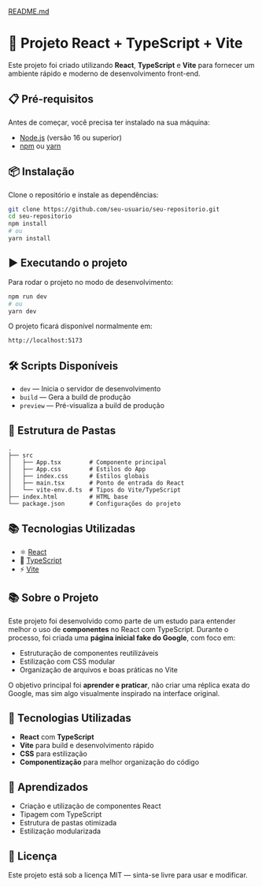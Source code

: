 [README.md](https://github.com/user-attachments/files/21790180/README.md)
# 🚀 Projeto React + TypeScript + Vite

Este projeto foi criado utilizando **React**, **TypeScript** e **Vite** para fornecer um ambiente rápido e moderno de desenvolvimento front-end.

## 📋 Pré-requisitos

Antes de começar, você precisa ter instalado na sua máquina:

- [Node.js](https://nodejs.org/) (versão 16 ou superior)
- [npm](https://www.npmjs.com/) ou [yarn](https://yarnpkg.com/)

## 📦 Instalação

Clone o repositório e instale as dependências:

```bash
git clone https://github.com/seu-usuario/seu-repositorio.git
cd seu-repositorio
npm install
# ou
yarn install
```

## ▶️ Executando o projeto

Para rodar o projeto no modo de desenvolvimento:

```bash
npm run dev
# ou
yarn dev
```

O projeto ficará disponível normalmente em:
```
http://localhost:5173
```

## 🛠️ Scripts Disponíveis

- `dev` — Inicia o servidor de desenvolvimento
- `build` — Gera a build de produção
- `preview` — Pré-visualiza a build de produção

## 📂 Estrutura de Pastas

```
.
├── src
│   ├── App.tsx        # Componente principal
│   ├── App.css        # Estilos do App
│   ├── index.css      # Estilos globais
│   ├── main.tsx       # Ponto de entrada do React
│   └── vite-env.d.ts  # Tipos do Vite/TypeScript
├── index.html         # HTML base
└── package.json       # Configurações do projeto
```

## 📚 Tecnologias Utilizadas

- ⚛️ [React](https://reactjs.org/)
- 📘 [TypeScript](https://www.typescriptlang.org/)
- ⚡ [Vite](https://vitejs.dev/)


## 📚 Sobre o Projeto

Este projeto foi desenvolvido como parte de um estudo para entender melhor o uso de **componentes** no React com TypeScript.
Durante o processo, foi criada uma **página inicial fake do Google**, com foco em:
- Estruturação de componentes reutilizáveis
- Estilização com CSS modular
- Organização de arquivos e boas práticas no Vite

O objetivo principal foi **aprender e praticar**, não criar uma réplica exata do Google, mas sim algo visualmente inspirado na interface original.

## 🚀 Tecnologias Utilizadas

- **React** com **TypeScript**
- **Vite** para build e desenvolvimento rápido
- **CSS** para estilização
- **Componentização** para melhor organização do código

## 🎯 Aprendizados
- Criação e utilização de componentes React
- Tipagem com TypeScript
- Estrutura de pastas otimizada
- Estilização modularizada


## 📄 Licença

Este projeto está sob a licença MIT — sinta-se livre para usar e modificar.


